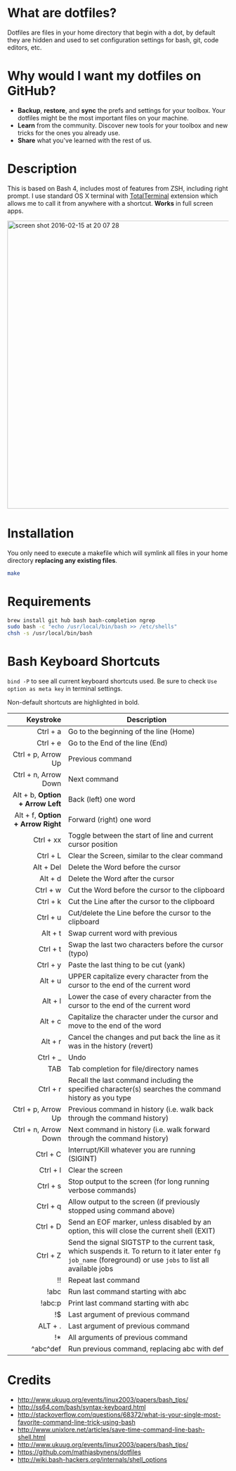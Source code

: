 # What are dotfiles?

Dotfiles are files in your home directory that begin with a dot, by default they are hidden and used to set configuration settings for bash, git, code editors, etc.

# Why would I want my dotfiles on GitHub?

* **Backup**, **restore**, and **sync** the prefs and settings for your toolbox. Your dotfiles might be the most important files on your machine.
* **Learn** from the community. Discover new tools for your toolbox and new tricks for the ones you already use.
* **Share** what you've learned with the rest of us.

# Description

This is based on Bash 4, includes most of features from ZSH, including right prompt. I use standard OS X terminal with [TotalTerminal](http://totalterminal.binaryage.com/) extension which allows me to call it from anywhere with a shortcut. **Works** in full screen apps.

<img width="654" alt="screen shot 2016-02-15 at 20 07 28" src="https://cloud.githubusercontent.com/assets/193864/13048285/d8ff9c0a-d41f-11e5-8d13-36aca8237331.png">


# Installation

You only need to execute a makefile which will symlink all files in your home directory **replacing any existing files**.

```bash
make
```

# Requirements

```bash
brew install git hub bash bash-completion ngrep
sudo bash -c "echo /usr/local/bin/bash >> /etc/shells"
chsh -s /usr/local/bin/bash
```

# Bash Keyboard Shortcuts

`bind -P` to see all current keyboard shortcuts used.
Be sure to check `Use option as meta key` in terminal settings.

Non-default shortcuts are highlighted in bold.

Keystroke                         | Description
---------------------------------:|---------------------------------------------
Ctrl + a                          | Go to the beginning of the line (Home)
Ctrl + e                          | Go to the End of the line (End)
Ctrl + p, Arrow Up                | Previous command
Ctrl + n, Arrow Down              | Next command
Alt + b, **Option + Arrow Left**  | Back (left) one word
Alt + f, **Option + Arrow Right** | Forward (right) one word
Ctrl + xx                         | Toggle between the start of line and current cursor position
Ctrl + L                          | Clear the Screen, similar to the clear command
Alt + Del                         | Delete the Word before the cursor
Alt + d                           | Delete the Word after the cursor
Ctrl + w                          | Cut the Word before the cursor to the clipboard
Ctrl + k                          | Cut the Line after the cursor to the clipboard
Ctrl + u                          | Cut/delete the Line before the cursor to the clipboard
Alt + t                           | Swap current word with previous
Ctrl + t                          | Swap the last two characters before the cursor (typo)
Ctrl + y                          | Paste the last thing to be cut (yank)
Alt + u                           | UPPER capitalize every character from the cursor to the end of the current word
Alt + l                           | Lower the case of every character from the cursor to the end of the current word
Alt + c                           | Capitalize the character under the cursor and move to the end of the word
Alt + r                           | Cancel the changes and put back the line as it was in the history (revert)
Ctrl + _                          | Undo
TAB                               | Tab completion for file/directory names
Ctrl + r                          | Recall the last command including the specified character(s) searches the command history as you type
Ctrl + p, Arrow Up                | Previous command in history (i.e. walk back through the command history)
Ctrl + n, Arrow Down              | Next command in history (i.e. walk forward through the command history)
Ctrl + C                          | Interrupt/Kill whatever you are running (SIGINT)
Ctrl + l                          | Clear the screen
Ctrl + s                          | Stop output to the screen (for long running verbose commands)
Ctrl + q                          | Allow output to the screen (if previously stopped using command above)
Ctrl + D                          | Send an EOF marker, unless disabled by an option, this will close the current shell (EXIT)
Ctrl + Z                          | Send the signal SIGTSTP to the current task, which suspends it. To return to it later enter `fg job_name` (foreground) or use `jobs` to list all available jobs
!!                                | Repeat last command
!abc                              | Run last command starting with abc
!abc:p                            | Print last command starting with abc
!$                                | Last argument of previous command
ALT + .                           | Last argument of previous command
!*                                | All arguments of previous command
^abc­^­def                          | Run previous command, replacing abc with def

# Credits

* http://www.ukuug.org/events/linux2003/papers/bash_tips/
* http://ss64.com/bash/syntax-keyboard.html
* http://stackoverflow.com/questions/68372/what-is-your-single-most-favorite-command-line-trick-using-bash
* http://www.unixlore.net/articles/save-time-command-line-bash-shell.html
* http://www.ukuug.org/events/linux2003/papers/bash_tips/
* https://github.com/mathiasbynens/dotfiles
* http://wiki.bash-hackers.org/internals/shell_options
